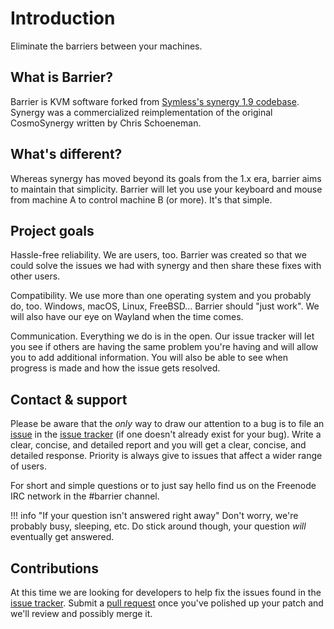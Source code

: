 # Introduction

Eliminate the barriers between your machines.

## What is Barrier?

Barrier is KVM software forked from [Symless's synergy 1.9 codebase](https://github.com/symless/synergy-core). Synergy was a commercialized reimplementation of the original CosmoSynergy written by Chris Schoeneman.

## What's different?

Whereas synergy has moved beyond its goals from the 1.x era, barrier aims to maintain that simplicity. Barrier will let you use your keyboard and mouse from machine A to control machine B (or more). It's that simple.

## Project goals

Hassle-free reliability. We are users, too. Barrier was created so that we could solve the issues we had with synergy and then share these fixes with other users.

Compatibility. We use more than one operating system and you probably do, too. Windows, macOS, Linux, FreeBSD... Barrier should "just work". We will also have our eye on Wayland when the time comes.

Communication. Everything we do is in the open. Our issue tracker will let you see if others are having the same problem you're having and will allow you to add additional information. You will also be able to see when progress is made and how the issue gets resolved.

## Contact & support

Please be aware that the *only* way to draw our attention to a bug is to file an [issue](https://github.com/debauchee/barrier/issues/new) in the [issue tracker](https://github.com/debauchee/barrier/issues?q=is%3Aissue+is%3Aopen+sort%3Aupdated-desc) (if one doesn't already exist for your bug). Write a clear, concise, and detailed report and you will get a clear, concise, and detailed response. Priority is always give to issues that affect a wider range of users.

For short and simple questions or to just say hello find us on the Freenode IRC network in the #barrier channel.

!!! info "If your question isn't answered right away"
    Don't worry, we're probably busy, sleeping, etc. Do stick around though, your question *will* eventually get answered.

## Contributions

At this time we are looking for developers to help fix the issues found in the [issue tracker](https://github.com/debauchee/barrier/issues?q=is%3Aissue+is%3Aopen+sort%3Aupdated-desc). Submit a [pull request](https://github.com/debauchee/barrier/compare) once you've polished up your patch and we'll review and possibly merge it.